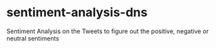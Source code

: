 # sentiment-analysis-dns
Sentiment Analysis on the Tweets to figure out the positive, negative or neutral sentiments
